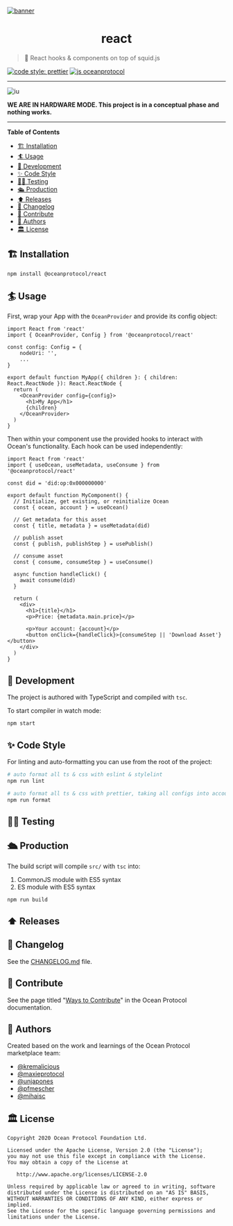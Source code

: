 [![banner](https://raw.githubusercontent.com/oceanprotocol/art/master/github/repo-banner%402x.png)](https://oceanprotocol.com)

<h1 align="center">react</h1>

> 🎣 React hooks & components on top of squid.js

[![code style: prettier](https://img.shields.io/badge/code_style-prettier-7b1173.svg?style=flat-square)](https://github.com/prettier/prettier)
[![js oceanprotocol](https://img.shields.io/badge/js-oceanprotocol-7b1173.svg)](https://github.com/oceanprotocol/eslint-config-oceanprotocol)

---

![iu](https://user-images.githubusercontent.com/90316/80356686-1650c080-887a-11ea-854e-bdc2bbdb0c20.jpeg)

**WE ARE IN HARDWARE MODE. This project is in a conceptual phase and nothing works.**

---

**Table of Contents**

- [🏗 Installation](#-installation)
- [🏄 Usage](#-usage)
- [🦑 Development](#-development)
- [✨ Code Style](#-code-style)
- [👩‍🔬 Testing](#-testing)
- [🛳 Production](#-production)
- [⬆️ Releases](#️-releases)
- [📜 Changelog](#-changelog)
- [🎁 Contribute](#-contribute)
- [🧜 Authors](#-authors)
- [🏛 License](#-license)

## 🏗 Installation

```bash
npm install @oceanprotocol/react
```

## 🏄 Usage

First, wrap your App with the `OceanProvider` and provide its config object:

```tsx
import React from 'react'
import { OceanProvider, Config } from '@oceanprotocol/react'

const config: Config = {
    nodeUri: '',
    ...
}

export default function MyApp({ children }: { children: React.ReactNode }): React.ReactNode {
  return (
    <OceanProvider config={config}>
      <h1>My App</h1>
      {children}
    </OceanProvider>
  )
}
```

Then within your component use the provided hooks to interact with Ocean's functionality. Each hook can be used independently:

```tsx
import React from 'react'
import { useOcean, useMetadata, useConsume } from '@oceanprotocol/react'

const did = 'did:op:0x000000000'

export default function MyComponent() {
  // Initialize, get existing, or reinitialize Ocean
  const { ocean, account } = useOcean()

  // Get metadata for this asset
  const { title, metadata } = useMetadata(did)

  // publish asset
  const { publish, publishStep } = usePublish()

  // consume asset
  const { consume, consumeStep } = useConsume()

  async function handleClick() {
    await consume(did)
  }

  return (
    <div>
      <h1>{title}</h1>
      <p>Price: {metadata.main.price}</p>

      <p>Your account: {account}</p>
      <button onClick={handleClick}>{consumeStep || 'Download Asset'}</button>
    </div>
  )
}
```

## 🦑 Development

The project is authored with TypeScript and compiled with `tsc`.

To start compiler in watch mode:

```bash
npm start
```

## ✨ Code Style

For linting and auto-formatting you can use from the root of the project:

```bash
# auto format all ts & css with eslint & stylelint
npm run lint

# auto format all ts & css with prettier, taking all configs into account
npm run format
```

## 👩‍🔬 Testing

## 🛳 Production

The build script will compile `src/` with `tsc` into:

1. CommonJS module with ES5 syntax
2. ES module with ES5 syntax

```bash
npm run build
```

## ⬆️ Releases

## 📜 Changelog

See the [CHANGELOG.md](./CHANGELOG.md) file.

## 🎁 Contribute

See the page titled "[Ways to Contribute](https://docs.oceanprotocol.com/concepts/contributing/)" in the Ocean Protocol documentation.

## 🧜 Authors

Created based on the work and learnings of the Ocean Protocol marketplace team:

- [@kremalicious](https://github.com/kremalicious)
- [@maxieprotocol](https://github.com/maxieprotocol)
- [@unjapones](https://github.com/unjapones)
- [@pfmescher](https://github.com/pfmescher)
- [@mihaisc](https://github.com/mihaisc)

## 🏛 License

```text
Copyright 2020 Ocean Protocol Foundation Ltd.

Licensed under the Apache License, Version 2.0 (the "License");
you may not use this file except in compliance with the License.
You may obtain a copy of the License at

   http://www.apache.org/licenses/LICENSE-2.0

Unless required by applicable law or agreed to in writing, software
distributed under the License is distributed on an "AS IS" BASIS,
WITHOUT WARRANTIES OR CONDITIONS OF ANY KIND, either express or implied.
See the License for the specific language governing permissions and
limitations under the License.
```
